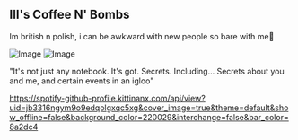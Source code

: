## III's Coffee N' Bombs

Im british n polish, i can be awkward with new people so bare with me💜

![Image](https://github.com/user-attachments/assets/b235589e-43eb-4154-95fc-846858648f16) ![Image](https://github.com/user-attachments/assets/19ce69df-0ec0-491e-aecc-ba3b3c61f5b0)

"It's not just any notebook. It's got. Secrets. Including... Secrets about you and me, and certain events in an igloo" 

https://spotify-github-profile.kittinanx.com/api/view?uid=jb3316ngym9o9edqolgxqc5xg&cover_image=true&theme=default&show_offline=false&background_color=220029&interchange=false&bar_color=8a2dc4
